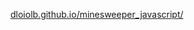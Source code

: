 [dloiolb.github.io/minesweeper_javascript/](https://dloiolb.github.io/minesweeper_javascript/)

<!--[dloiolb.github.io](https://dloiolb.github.io/)-->

<!--
**dloiolb/dloiolb** is a ✨ _special_ ✨ repository because its `README.md` (this file) appears on your GitHub profile.

Here are some ideas to get you started:

- 🔭 I’m currently working on ...
- 🌱 I’m currently learning ...
- 👯 I’m looking to collaborate on ...
- 🤔 I’m looking for help with ...
- 💬 Ask me about ...
- 📫 How to reach me: ...
- 😄 Pronouns: ...
- ⚡ Fun fact: ...
-->
